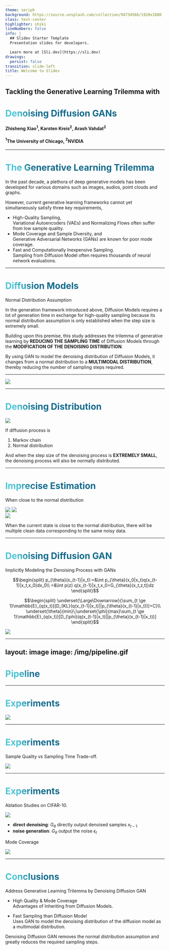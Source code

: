 ```yaml
---
theme: seriph
background: https://source.unsplash.com/collection/94734566/1920x1080
class: text-center
highlighter: shiki
lineNumbers: false
info: |
  ## Slidev Starter Template
  Presentation slides for developers.

  Learn more at [Sli.dev](https://sli.dev)
drawings:
  persist: false
transition: slide-left
title: Welcome to Slidev
---
```


## Tackling the Generative Learning Trilemma with 
# Denoising Diffusion GANs

#### Zhisheng Xiao$^1$, Karsten Kreis$^2$, Arash Vahdat$^2$  
#### $^1$The University of Chicago, $^2$NVIDIA


---

# The Generative Learning Trilemma

<p></p>

<p class="text-2xl text-justify">
In the past decade, a plethora of deep generative models has been developed for various domains such as images, audios, point clouds and graphs.

However, current generative learning frameworks cannot yet simultaneously satisfy three key requirements,
- High-Quality Sampling,   
  <span v-click class="text-xl color-[#9f1239]">Variational Autoencoders (VAEs) and Normalizing Flows often suffer from low sample quality.</span>
- Mode Coverage and Sample Diversity, and   
  <span v-click class="text-xl color-[#9f1239]">Generative Adversarial Networks (GANs) are known for poor mode coverage.</span>
- Fast and Computationally Inexpensive Sampling.  
  <span v-click class="text-xl color-[#9f1239]">Sampling from Diffusion Model often requires thousands of neural network evaluations.</span>

</p>

<style>
h1 {
  background-color: #2B90B6;
  background-image: linear-gradient(45deg, #4EC5D4 10%, #146b8c 20%);
  background-size: 100%;
  -webkit-background-clip: text;
  -moz-background-clip: text;
  -webkit-text-fill-color: transparent;
  -moz-text-fill-color: transparent;
}
</style>

---

# Diffusion Models

<span class="text-2xl">Normal Distribution Assumption</span>

<p class="text-2xl text-justify">
In the generation framework introduced above, Diffusion Models requires a lot of generation time in exchange for high-quality sampling because its normal distribution assumption is only established when the step size is extremely small.

Building upon this premise, this study addresses the trilemma of generative learning by **REDUCING THE SAMPLING TIME** of Diffusion Models through the **MODIFICATION OF THE DENOISING DISTRIBUTION**.

By using GAN to model the denoising distribution of Diffusion Models, it changes from a normal distribution to a **MULTIMODAL DISTRIBUTION**, thereby reducing the number of sampling steps required.
</p>


<!--img class="m-auto w-4/7" src="/img/trilemma.gif" /-->


<style>
h1 {
  background-color: #2B90B6;
  background-image: linear-gradient(45deg, #4EC5D4 10%, #146b8c 20%);
  background-size: 100%;
  -webkit-background-clip: text;
  -moz-background-clip: text;
  -webkit-text-fill-color: transparent;
  -moz-text-fill-color: transparent;
}
</style>

---

<img class="w-3/5 m-auto" src="/img/trilemma.gif"/>

<style>
h1 {
  background-color: #2B90B6;
  background-image: linear-gradient(45deg, #4EC5D4 10%, #146b8c 20%);
  background-size: 100%;
  -webkit-background-clip: text;
  -moz-background-clip: text;
  -webkit-text-fill-color: transparent;
  -moz-text-fill-color: transparent;
}
</style>

<!--
to address this issue, this study proposed Denoising Diffusion GAN
-->

---

# Denoising Distribution

<img class="m-auto w-3/4" src="/img/denoising-distribution.png"/>

<div class="text-2xl grid grid-cols-2">

<div class="ml-40">

If diffusion process is
</div>

<div>

1. Markov chain
2. Normal distribution
</div>

</div>

<div class="text-2xl mr-20 ml-20 text-justify">

And when the step size of the denoising process is **EXTREMELY SMALL**, the denoising process will also be normally distributed.
</div>


<style>
h1 {
  background-color: #2B90B6;
  background-image: linear-gradient(45deg, #4EC5D4 10%, #146b8c 20%);
  background-size: 100%;
  -webkit-background-clip: text;
  -moz-background-clip: text;
  -webkit-text-fill-color: transparent;
  -moz-text-fill-color: transparent;
}
</style>

---

# Imprecise Estimation

<span class="text-2xl"> When close to the normal distribution</span>

<div class="grid grid-cols-2">

<div>

<img class="" src="/img/dp-a.png"/>
<img v-click class="w-7/8" src="/img/dp-b.png"/>

</div>

<div>

<img v-click class="w-7/8" src="/img/dp-c.png"/>

<p v-after=1 class="text-xl ml-10 text-justify">
When the current state is close to the normal distribution,
there will be multiple clean data corresponding to the same noisy data.
</p>

</div>

</div>

<style>
h1 {
  background-color: #2B90B6;
  background-image: linear-gradient(45deg, #4EC5D4 10%, #146b8c 20%);
  background-size: 100%;
  -webkit-background-clip: text;
  -moz-background-clip: text;
  -webkit-text-fill-color: transparent;
  -moz-text-fill-color: transparent;
}
</style>

---

# Denoising Diffusion GAN

Implicitly Modeling the Denoising Process with GANs

<div class="grid grid-cols-2">


<div class="text-center text-justify">

<p>

$$\begin{split}
p_{\theta}(x_{t-1}|x_t):=&\int p_{\theta}(x_0|x_t)q(x_{t-1}|x_t,x_0)dx_0\\
=&\int p(z) q(x_{t-1}|x_t,x_0=G_{\theta}(x_t,z,t))dz
\end{split}$$

</p>

<p v-click>

$$\begin{split}
\underset{\Large\Downarrow}{\sum_{t \ge 1}\mathbb{E}_{q(x_t)}[D_{KL}(q(x_{t-1}|x_t)||p_{\theta}(x_{t-1}|x_t))]+C}\\
\underset{\theta}{min}\;\underset{\phi}{max}\sum_{t \ge 1}\mathbb{E}_{q(x_t)}[D_{\phi}(q(x_{t-1}|x_t)||p_{\theta}(x_{t-1}|x_t))]
\end{split}$$

</p>

</div>

<img class="ml-auto w-9/10" src="/img/pipeline.gif" />

</div>

<style>
h1 {
  background-color: #2B90B6;
  background-image: linear-gradient(45deg, #4EC5D4 10%, #146b8c 20%);
  background-size: 100%;
  -webkit-background-clip: text;
  -moz-background-clip: text;
  -webkit-text-fill-color: transparent;
  -moz-text-fill-color: transparent;
}
</style>

---
layout: image
image: /img/pipeline.gif
---

# Pipeline

<style>
h1 {
  background-color: #2B90B6;
  background-image: linear-gradient(45deg, #4EC5D4 10%, #146b8c 20%);
  background-size: 100%;
  -webkit-background-clip: text;
  -moz-background-clip: text;
  -webkit-text-fill-color: transparent;
  -moz-text-fill-color: transparent;
}
</style>

---

# Experiments

<img class="m-auto w-2/3" src="/img/comparison.png"/>

<style>
h1 {
  background-color: #2B90B6;
  background-image: linear-gradient(45deg, #4EC5D4 10%, #146b8c 20%);
  background-size: 100%;
  -webkit-background-clip: text;
  -moz-background-clip: text;
  -webkit-text-fill-color: transparent;
  -moz-text-fill-color: transparent;
}
</style>

---

# Experiments

<span class="text-2xl">Sample Quality vs Sampling Time Trade-off.</span>

<img class="w-3/4 m-auto" src="/img/trade-off.png" />

---

# Experiments

<div class="grid grid-cols-2">

<div>

<p class="text-2xl text-center">Ablation Studies on CIFAR-10.</p>

<img class="w-7/8 m-auto" src="/img/ablation.png" />

- **direct denoising**: 
  $G_{\theta}$ directly output denoised samples $x_{t−1}$
- **noise generation**: 
  $G_{\theta}$ output the noise $\epsilon_t$ 

</div>

<div>

<p class="text-2xl text-center">Mode Coverage</p>

<img class="w-8/9 m-auto" src="/img/mode-coverage.png" />

</div>

</div>

<style>
h1 {
  background-color: #2B90B6;
  background-image: linear-gradient(45deg, #4EC5D4 10%, #146b8c 20%);
  background-size: 100%;
  -webkit-background-clip: text;
  -moz-background-clip: text;
  -webkit-text-fill-color: transparent;
  -moz-text-fill-color: transparent;
}
</style>


---

# Conclusions

<span class="text-2xl">Address Generative Learning Trilemma by Denoising Diffusion GAN</span>

<p class="text-2xl text-justify">

- High Quality & Mode Coverage  
  Advantages of Inheriting from Diffusion Models.

- Fast Sampling than Diffusion Model  
  Uses GAN to model the denoising distribution of the diffusion model as a multimodal distribution.

Denoising Diffusion GAN removes the normal distribution assumption and greatly reduces the required sampling steps.

</p>

<style>
h1 {
  background-color: #2B90B6;
  background-image: linear-gradient(45deg, #4EC5D4 10%, #146b8c 20%);
  background-size: 100%;
  -webkit-background-clip: text;
  -moz-background-clip: text;
  -webkit-text-fill-color: transparent;
  -moz-text-fill-color: transparent;
}
</style>
